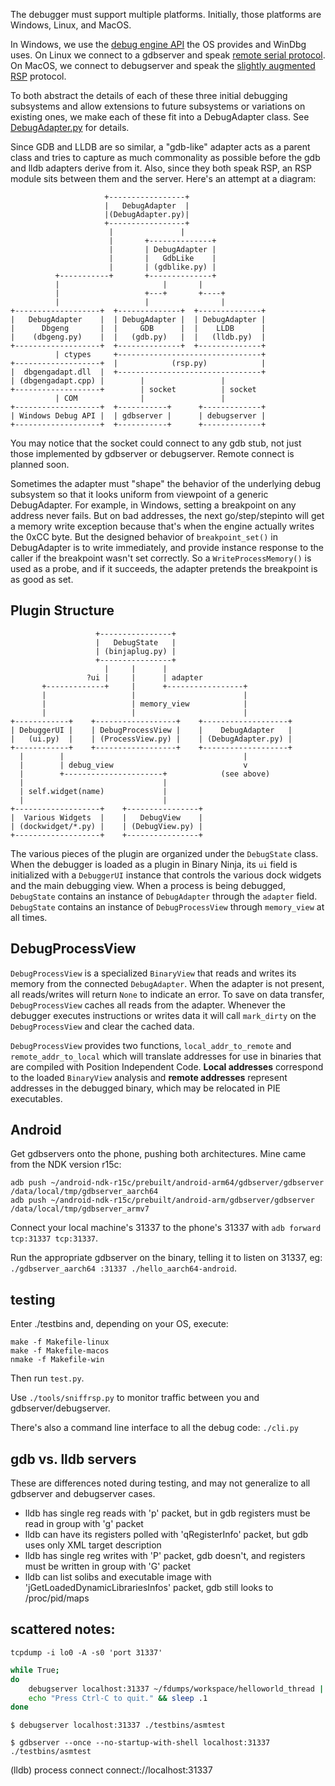 The debugger must support multiple platforms. Initially, those platforms are Windows, Linux, and MacOS.

In Windows, we use the [debug engine API](https://docs.microsoft.com/en-us/windows-hardware/drivers/debugger/debugger-engine-and-extension-apis) the OS provides and WinDbg uses. On Linux we connect to a gdbserver and speak [remote serial protocol](https://sourceware.org/gdb/current/onlinedocs/gdb/Remote-Protocol.html). On MacOS, we connect to debugserver and speak the [slightly augmented RSP](https://github.com/llvm-mirror/lldb/blob/master/docs/lldb-gdb-remote.txt) protocol.

To both abstract the details of each of these three initial debugging subsystems and allow extensions to future subsystems or variations on existing ones, we make each of these fit into a DebugAdapter class. See [DebugAdapter.py](./DebugAdapter.py) for details.

Since GDB and LLDB are so similar, a "gdb-like" adapter acts as a parent class and tries to capture as much commonality as possible before the gdb and lldb adapters derive from it. Also, since they both speak RSP, an RSP module sits between them and the server. Here's an attempt at a diagram:

```
                     +-----------------+
                     |   DebugAdapter  |
                     |(DebugAdapter.py)|
                     +-----------------+
                      |               |
                      |       +--------------+
                      |       | DebugAdapter |
                      |       |   GdbLike    |
                      |       | (gdblike.py) |
          +-----------+       +--------------+
          |                       |       |
          |                   +---+       +----+
          |                   |                |
+-------------------+  +--------------+  +--------------+
|   DebugAdapter    |  | DebugAdapter |  | DebugAdapter |
|      Dbgeng       |  |     GDB      |  |    LLDB      |
|    (dbgeng.py)    |  |   (gdb.py)   |  |   (lldb.py)  |
+-------------------+  +--------------+  +--------------+
          | ctypes     +--------------------------------+
+-------------------+  |            (rsp.py)            |
|  dbgengadapt.dll  |  +--------------------------------+
| (dbgengadapt.cpp) |        |                 |
+-------------------+        | socket          | socket
          | COM              |                 |
+-------------------+  +-----------+      +-------------+
| Windows Debug API |  | gdbserver |      | debugserver |
+-------------------+  +-----------+      +-------------+
```

You may notice that the socket could connect to any gdb stub, not just those implemented by gdbserver or debugserver. Remote connect is planned soon.

Sometimes the adapter must "shape" the behavior of the underlying debug subsystem so that it looks uniform from viewpoint of a generic DebugAdapter. For example, in Windows, setting a breakpoint on any address never fails. But on bad addresses, the next go/step/stepinto will get a memory write exception because that's when the engine actually writes the 0xCC byte. But the designed behavior of `breakpoint_set()` in DebugAdapter is to write immediately, and provide instance response to the caller if the breakpoint wasn't set correctly. So a `WriteProcessMemory()` is used as a probe, and if it succeeds, the adapter pretends the breakpoint is as good as set.

## Plugin Structure

```
                   +----------------+
                   |   DebugState   |
                   | (binjaplug.py) |
                   +----------------+
                     |     |      |
                 ?ui |     |      | adapter
       +-------------+     |      +-----------------+
       |                   |                        |
       |                   | memory_view            |
       |                   |                        |
+------------+    +------------------+    +-------------------+
| DebuggerUI |    | DebugProcessView |    |    DebugAdapter   |
|   (ui.py)  |    | (ProcessView.py) |    | (DebugAdapter.py) |
+------------+    +------------------+    +-------------------+
  |        |                                        |
  |        | debug_view                             v
  |        +----------------------+            (see above)
  |                               |
  | self.widget(name)             |
  |                               |
+-------------------+    +----------------+
|  Various Widgets  |    |   DebugView    |
| (dockwidget/*.py) |    | (DebugView.py) |
+-------------------+    +----------------+
```

The various pieces of the plugin are organized under the `DebugState` class. When the debugger is loaded as a plugin in Binary Ninja, its `ui` field is initialized with a `DebuggerUI` instance that controls the various dock widgets and the main debugging view. When a process is being debugged, `DebugState` contains an instance of `DebugAdapter` through the `adapter` field. `DebugState` contains an instance of `DebugProcessView` through `memory_view` at all times.

## DebugProcessView

`DebugProcessView` is a specialized `BinaryView` that reads and writes its memory from the connected `DebugAdapter`. When the adapter is not present, all reads/writes will return `None` to indicate an error. To save on data transfer, `DebugProcessView` caches all reads from the adapter. Whenever the debugger executes instructions or writes data it will call `mark_dirty` on the `DebugProcessView` and clear the cached data.

`DebugProcessView` provides two functions, `local_addr_to_remote` and `remote_addr_to_local` which will translate addresses for use in binaries that are compiled with Position Independent Code. **Local addresses** correspond to the loaded `BinaryView` analysis and **remote addresses** represent addresses in the debugged binary, which may be relocated in PIE executables.

## Android

Get gdbservers onto the phone, pushing both architectures. Mine came from the NDK version r15c:

```
adb push ~/android-ndk-r15c/prebuilt/android-arm64/gdbserver/gdbserver /data/local/tmp/gdbserver_aarch64
adb push ~/android-ndk-r15c/prebuilt/android-arm/gdbserver/gdbserver /data/local/tmp/gdbserver_armv7
```

Connect your local machine's 31337 to the phone's 31337 with `adb forward tcp:31337 tcp:31337`.

Run the appropriate gdbserver on the binary, telling it to listen on 31337, eg: `./gdbserver_aarch64 :31337 ./hello_aarch64-android`.

## testing

Enter ./testbins and, depending on your OS, execute:

```
make -f Makefile-linux
make -f Makefile-macos
nmake -f Makefile-win
```

Then run `test.py`.

Use `./tools/sniffrsp.py` to monitor traffic between you and gdbserver/debugserver.

There's also a command line interface to all the debug code: `./cli.py`

## gdb vs. lldb servers

These are differences noted during testing, and may not generalize to all gdbserver and debugserver cases.

- lldb has single reg reads with 'p' packet, but in gdb registers must be read in group with 'g' packet
- lldb can have its registers polled with 'qRegisterInfo' packet, but gdb uses only XML target description
- lldb has single reg writes with 'P' packet, gdb doesn't, and registers must be written in group with 'G' packet
- lldb can list solibs and executable image with 'jGetLoadedDynamicLibrariesInfos' packet, gdb still looks to /proc/pid/maps

## scattered notes:

`tcpdump -i lo0 -A -s0 'port 31337'`

```bash
while True;
do
	debugserver localhost:31337 ~/fdumps/workspace/helloworld_thread || echo "App crashed... restarting..." >&2
	echo "Press Ctrl-C to quit." && sleep .1
done
```

`$ debugserver localhost:31337 ./testbins/asmtest`

`$ gdbserver --once --no-startup-with-shell localhost:31337 ./testbins/asmtest`

(lldb) process connect connect://localhost:31337

